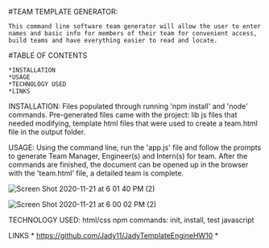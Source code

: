 #TEAM TEMPLATE GENERATOR:
   
    This command line software team generator will allow the user to enter names and basic info for members of their team for convenient access, build teams and have everything easier to read and locate. 

#TABLE OF CONTENTS

    *INSTALLATION
    *USAGE
    *TECHNOLOGY USED
    *LINKS

INSTALLATION:
    Files populated through running 'npm install' and 'node' commands. Pre-generated files came with the project: lib js files that needed modifying, template html files that were used to create a team.html file in the output folder.

USAGE:
    Using the command line, run the 'app.js' file and follow the prompts to generate Team Manager, Engineer(s) and Intern(s) for team.  After the commands are finished, the document can be opened up in the browser with the 'team.html' file, a detailed team is complete.  



![Screen Shot 2020-11-21 at 6 01 40 PM (2)](https://user-images.githubusercontent.com/70386025/99891154-118f9780-2c24-11eb-8ff4-f96ebab69efd.png)

![Screen Shot 2020-11-21 at 6 00 02 PM (2)](https://user-images.githubusercontent.com/70386025/99891158-24a26780-2c24-11eb-9385-3fe07040a38d.png)












TECHNOLOGY USED:
    html/css
    npm commands: init, install, test
    javascript

LINKS
    * https://github.com/Jady11/JadyTemplateEngineHW10
    *